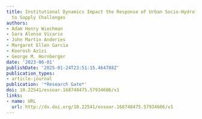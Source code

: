 ```yaml
---
title: Institutional Dynamics Impact the Response of Urban Socio-Hydrologic Systems
  to Supply Challenges
authors:
- Adam Henry Wiechman
- Sara Alonso Vicario
- John Martin Anderies
- Margaret Ellen Garcia
- Koorosh Azizi
- George M. Hornberger
date: '2023-06-01'
publishDate: '2025-01-24T23:51:15.464788Z'
publication_types:
- article-journal
publication: '*Research Gate*'
doi: 10.22541/essoar.168748475.57934606/v1
links:
- name: URL
  url: http://dx.doi.org/10.22541/essoar.168748475.57934606/v1
---
```


